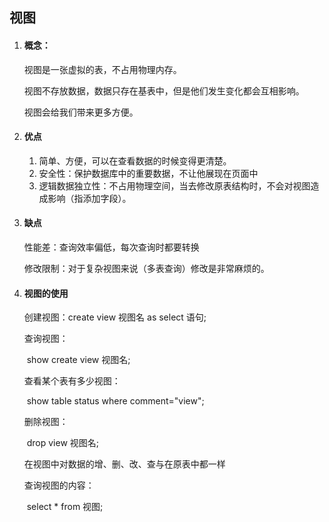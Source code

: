 ## 视图

1. #### 概念：

    视图是一张虚拟的表，不占用物理内存。

    视图不存放数据，数据只存在基表中，但是他们发生变化都会互相影响。

    视图会给我们带来更多方便。

2. #### 优点

    1. 简单、方便，可以在查看数据的时候变得更清楚。
    2. 安全性：保护数据库中的重要数据，不让他展现在页面中
    3. 逻辑数据独立性：不占用物理空间，当去修改原表结构时，不会对视图造成影响（指添加字段）。

3. #### 缺点

    性能差：查询效率偏低，每次查询时都要转换

    修改限制：对于复杂视图来说（多表查询）修改是非常麻烦的。

4. #### 视图的使用

    创建视图：create view 视图名 as select 语句;

    查询视图：

    ​	show create view 视图名;

    查看某个表有多少视图：

    ​	show table status where comment="view";

    删除视图：

    ​	drop view 视图名;

    在视图中对数据的增、删、改、查与在原表中都一样

    查询视图的内容：

    ​	select * from 视图;